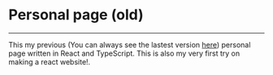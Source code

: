 # Personal page (old)
---

This my previous (You can always see the lastest version [here](https://kalvin.io)) personal page written in React and TypeScript. This is also my very first try on making a react website!. 
